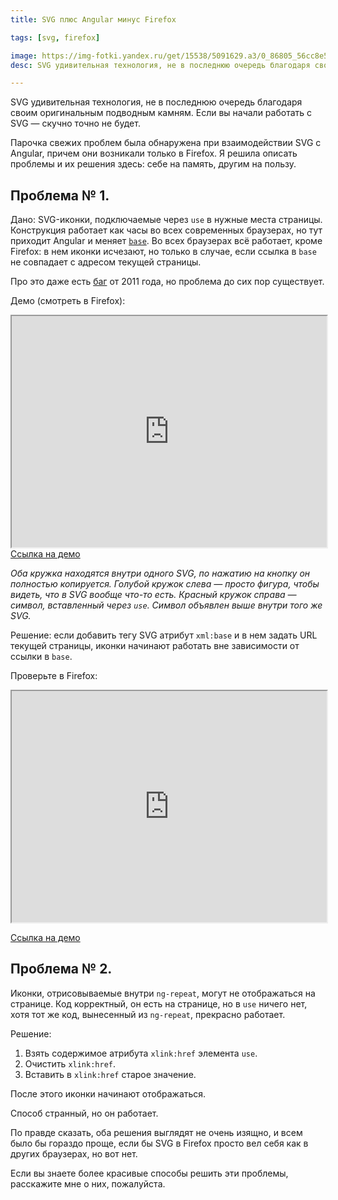 ```yaml
---
title: SVG плюс Angular минус Firefox

tags: [svg, firefox]

image: https://img-fotki.yandex.ru/get/15538/5091629.a3/0_86805_56cc8e5e_orig
desc: SVG удивительная технология, не в последнюю очередь благодаря своим оригинальным подводным камням. Парочка свежих проблем была обнаружена при взаимодействии SVG с Angular, причем они возникали только в Firefox.

---
```


SVG удивительная технология, не в последнюю очередь благодаря своим оригинальным подводным камням. Если вы начали работать с SVG — скучно точно не будет.

Парочка свежих проблем была обнаружена при взаимодействии SVG с Angular, причем они возникали только в Firefox. Я решила описать проблемы и их решения здесь: себе на память, другим на пользу.<!--more-->

<h2>Проблема № 1.</h2>

Дано: SVG-иконки, подключаемые через <code>use</code> в нужные места страницы. Конструкция работает как часы во всех современных браузерах, но тут приходит Angular и меняет <a href="http://www.w3.org/TR/html-markup/base.html"><code>base</code></a>. Во всех браузерах всё работает, кроме Firefox: в нем иконки исчезают, но только в случае, если ссылка в <code>base</code> не совпадает с адресом текущей страницы.

Про это даже есть <a href="https://bugzilla.mozilla.org/show_bug.cgi?id=652991">баг</a> от 2011 года, но проблема до сих пор существует.

Демо (смотреть в Firefox):

<iframe class="frame--border" src="http://css.yoksel.ru/assets/demo/svg-in-firefox/svg-no-base.html" style="width: 100%; height: 370px">
</iframe>
<a href="http://css.yoksel.ru/assets/demo/svg-in-firefox/svg-no-base.html">Ссылка на демо</a>

<i>Оба кружка находятся внутри одного SVG, по нажатию на кнопку он полностью копируется. Голубой кружок слева — просто фигура, чтобы видеть, что в SVG вообще что-то есть. Красный кружок справа — символ, вставленный через <code>use</code>. Символ объявлен выше внутри того же SVG.</i>

Решение: если добавить тегу SVG атрибут <code>xml:base</code> и в нем задать URL текущей страницы, иконки начинают работать вне зависимости от ссылки в <code>base</code>.

Проверьте в Firefox:

<iframe class="frame--border" src="http://css.yoksel.ru/assets/demo/svg-in-firefox/svg-has-base.html" style="width: 100%; height: 370px"></iframe>

<a href="http://css.yoksel.ru/assets/demo/svg-in-firefox/svg-has-base.html">Ссылка на демо</a>

<h2>Проблема № 2.</h2>

Иконки, отрисовываемые внутри <code>ng-repeat</code>, могут не отображаться на странице. Код корректный, он есть на странице, но в <code>use</code> ничего нет, хотя тот же код, вынесенный из <code>ng-repeat</code>, прекрасно работает.

Решение:

1. Взять содержимое атрибута <code>xlink:href</code> элемента <code>use</code>.
2. Очистить <code>xlink:href</code>.
3. Вставить в <code>xlink:href</code> старое значение.

После этого иконки начинают отображаться.

Способ странный, но он работает.

По правде сказать, оба решения выглядят не очень изящно, и всем было бы гораздо проще, если бы SVG в Firefox просто вел себя как в других браузерах, но вот нет.

Если вы знаете более красивые способы решить эти проблемы, расскажите мне о них, пожалуйста.





